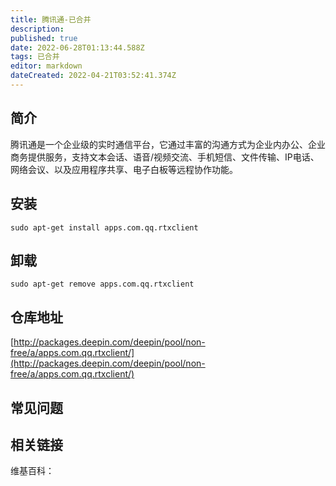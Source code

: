```yaml
---
title: 腾讯通-已合并
description: 
published: true
date: 2022-06-28T01:13:44.588Z
tags: 已合并
editor: markdown
dateCreated: 2022-04-21T03:52:41.374Z
---
```


## 简介

腾讯通是一个企业级的实时通信平台，它通过丰富的沟通方式为企业内办公、企业商务提供服务，支持文本会话、语音/视频交流、手机短信、文件传输、IP电话、网络会议、以及应用程序共享、电子白板等远程协作功能。


## 安装

`sudo apt-get install apps.com.qq.rtxclient`

## 卸载

`sudo apt-get remove apps.com.qq.rtxclient`

## 仓库地址

[http://packages.deepin.com/deepin/pool/non-free/a/apps.com.qq.rtxclient/](http://packages.deepin.com/deepin/pool/non-free/a/apps.com.qq.rtxclient/)


## 常见问题


## 相关链接

维基百科：